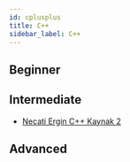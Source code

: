 ```yaml
---
id: cplusplus
title: C++
sidebar_label: C++
---
```


## Beginner

## Intermediate

- [Necati Ergin C++ Kaynak 2](http://elektronnot.blogspot.com/2015/11/cpp-necati-ergin.html)

## Advanced
